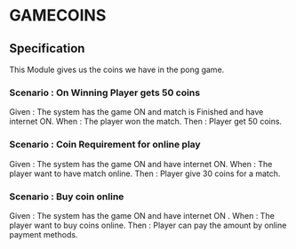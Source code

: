 # GAMECOINS

## Specification

This Module gives us the coins we have in the pong game.

### Scenario : On Winning Player gets 50 coins

Given : The system has the game ON and match is Finished and have internet ON.
When : The player won the match.
Then : Player get 50 coins.

### Scenario : Coin Requirement for online play

Given : The system has the game ON and have internet ON.
When : The player want to have match online.
Then : Player give 30 coins for a match.

### Scenario : Buy coin online

Given : The system has the game ON and have internet ON .
When : The player want to buy coins online.
Then : Player can pay the amount by online payment methods.

